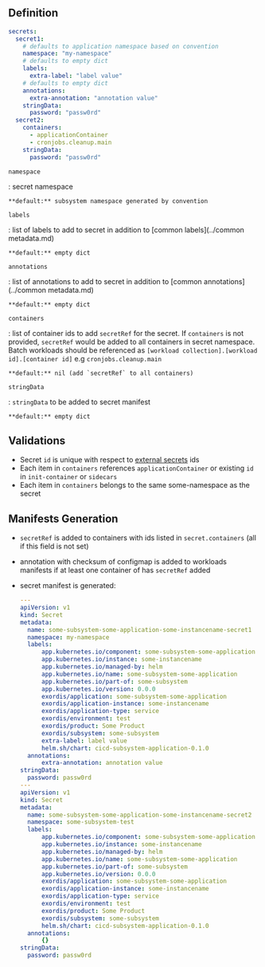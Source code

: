 ## Definition


``` yaml
secrets:
  secret1:
    # defaults to application namespace based on convention
    namespace: "my-namespace"
    # defaults to empty dict
    labels: 
      extra-label: "label value"
    # defaults to empty dict
    annotations: 
      extra-annotation: "annotation value"
    stringData:
      password: "passw0rd" 
  secret2:
    containers: 
      - applicationContainer
      - cronjobs.cleanup.main
    stringData:
      password: "passw0rd" 
```


`namespace`

:   secret namespace

    **default:** subsystem namespace generated by convention

`labels`

:   list of labels to add to secret in addition to [common labels](../common metadata.md)

    **default:** empty dict

`annotations`

:   list of annotations to add to secret in addition to [common annotations](../common metadata.md)

    **default:** empty dict

`containers`

:   list of container ids to add `secretRef` for the secret. If  `containers` is not provided, `secretRef` would be added to all containers in secret namespace.
    Batch workloads should be referenced as `[workload collection].[workload id].[container id]` e.g `cronjobs.cleanup.main`


    **default:** nil (add `secretRef` to all containers)

`stringData`

:   `stringData` to be added to secret manifest

    **default:** empty dict

## Validations

- Secret `id` is unique with respect to [external secrets](external-secret.md) ids
- Each item in `containers` references `applicationContainer` or existing `id` in `init-container` or `sidecars`
- Each item in `containers` belongs to the same some-namespace as the secret


## Manifests Generation 

- `secretRef` is added to containers with ids listed in `secret.containers` (all if this field is not set)
- annotation with checksum of configmap is added to workloads manifests if at least one container of has `secretRef` added
- secret manifest is generated:
 
    ``` yaml
    ---
    apiVersion: v1
    kind: Secret
    metadata:
      name: some-subsystem-some-application-some-instancename-secret1
      namespace: my-namespace
      labels:
          app.kubernetes.io/component: some-subsystem-some-application
          app.kubernetes.io/instance: some-instancename
          app.kubernetes.io/managed-by: helm
          app.kubernetes.io/name: some-subsystem-some-application
          app.kubernetes.io/part-of: some-subsystem
          app.kubernetes.io/version: 0.0.0
          exordis/application: some-subsystem-some-application
          exordis/application-instance: some-instancename
          exordis/application-type: service
          exordis/environment: test
          exordis/product: Some Product
          exordis/subsystem: some-subsystem
          extra-label: label value
          helm.sh/chart: cicd-subsystem-application-0.1.0
      annotations:
          extra-annotation: annotation value
    stringData:
      password: passw0rd
    ---
    apiVersion: v1
    kind: Secret
    metadata:
      name: some-subsystem-some-application-some-instancename-secret2
      namespace: some-subsystem-test
      labels:
          app.kubernetes.io/component: some-subsystem-some-application
          app.kubernetes.io/instance: some-instancename
          app.kubernetes.io/managed-by: helm
          app.kubernetes.io/name: some-subsystem-some-application
          app.kubernetes.io/part-of: some-subsystem
          app.kubernetes.io/version: 0.0.0
          exordis/application: some-subsystem-some-application
          exordis/application-instance: some-instancename
          exordis/application-type: service
          exordis/environment: test
          exordis/product: Some Product
          exordis/subsystem: some-subsystem
          helm.sh/chart: cicd-subsystem-application-0.1.0
      annotations:
          {}
    stringData:
      password: passw0rd
    ```